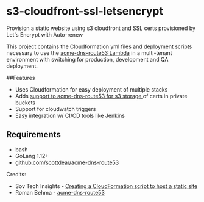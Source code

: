 # s3-cloudfront-ssl-letsencrypt
Provision a static website using s3 cloudfront and SSL certs provisioned by Let's Encrypt with Auto-renew

This project contains the Cloudformation yml files and deployment scripts necessary to use the [ acme-dns-route53 Lambda](https://github.com/begmaroman/acme-dns-route53/blob/master/LAMBDA.md) in a multi-tenant environment with switching for production, development and QA deployment.

##Features

* Uses Cloudformation for easy deployment of multiple stacks
* Adds [ support to acme-dns-route53 for s3 storage ](https://github.com/scottdear/acme-dns-route53) of certs in private buckets
* Support for cloudwatch triggers
* Easy integration w/ CI/CD tools like Jenkins

## Requirements
* bash
* GoLang 1.12+
* [github.com/scottdear/acme-dns-route53](https://github.com/scottdear/acme-dns-route53)


Credits:
* Sov Tech Insights - [ Creating a CloudFormation script to host a static site](https://medium.com/sovtech-insights/creating-a-cloudformation-script-to-host-a-static-site-on-s3-cloudfront-ssl-f9781c30e93c)
* Roman Behma - [acme-dns-route53](https://github.com/begmaroman/acme-dns-route53)
